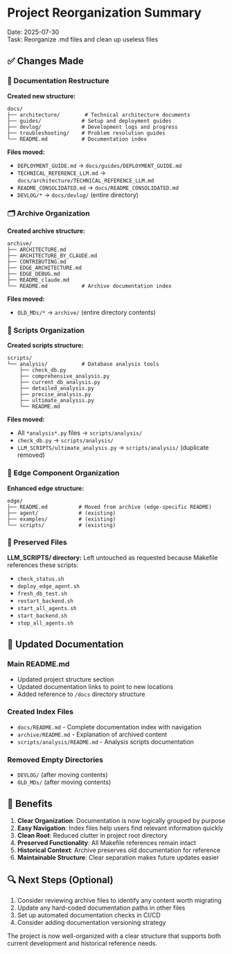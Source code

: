 # Project Reorganization Summary

Date: 2025-07-30  
Task: Reorganize .md files and clean up useless files

## ✅ Changes Made

### 📁 Documentation Restructure

**Created new structure:**
```
docs/
├── architecture/        # Technical architecture documents
├── guides/             # Setup and deployment guides  
├── devlog/             # Development logs and progress
├── troubleshooting/    # Problem resolution guides
└── README.md           # Documentation index
```

**Files moved:**
- `DEPLOYMENT_GUIDE.md` → `docs/guides/DEPLOYMENT_GUIDE.md`
- `TECHNICAL_REFERENCE_LLM.md` → `docs/architecture/TECHNICAL_REFERENCE_LLM.md`
- `README_CONSOLIDATED.md` → `docs/README_CONSOLIDATED.md`
- `DEVLOG/*` → `docs/devlog/` (entire directory)

### 🗂️ Archive Organization

**Created archive structure:**
```
archive/
├── ARCHITECTURE.md
├── ARCHITECTURE_BY_CLAUDE.md
├── CONTRIBUTING.md
├── EDGE_ARCHITECTURE.md
├── EDGE_DEBUG.md
├── README_claude.md
└── README.md           # Archive documentation index
```

**Files moved:**
- `OLD_MDs/*` → `archive/` (entire directory contents)

### 🔧 Scripts Organization

**Created scripts structure:**
```
scripts/
└── analysis/           # Database analysis tools
    ├── check_db.py
    ├── comprehensive_analysis.py
    ├── current_db_analysis.py
    ├── detailed_analysis.py
    ├── precise_analysis.py
    ├── ultimate_analysis.py
    └── README.md
```

**Files moved:**
- All `*analysis*.py` files → `scripts/analysis/`
- `check_db.py` → `scripts/analysis/`
- `LLM_SCRIPTS/ultimate_analysis.py` → `scripts/analysis/` (duplicate removed)

### 🔧 Edge Component Organization

**Enhanced edge structure:**
```
edge/
├── README.md          # Moved from archive (edge-specific README)
├── agent/             # (existing)
├── examples/          # (existing)
└── scripts/           # (existing)
```

### 🚫 Preserved Files

**LLM_SCRIPTS/ directory:** Left untouched as requested because Makefile references these scripts:
- `check_status.sh`
- `deploy_edge_agent.sh`
- `fresh_db_test.sh`
- `restart_backend.sh`
- `start_all_agents.sh`
- `start_backend.sh`
- `stop_all_agents.sh`

## 📝 Updated Documentation

### Main README.md
- Updated project structure section
- Updated documentation links to point to new locations
- Added reference to `/docs` directory structure

### Created Index Files
- `docs/README.md` - Complete documentation index with navigation
- `archive/README.md` - Explanation of archived content
- `scripts/analysis/README.md` - Analysis scripts documentation

### Removed Empty Directories
- `DEVLOG/` (after moving contents)
- `OLD_MDs/` (after moving contents)

## 🎯 Benefits

1. **Clear Organization**: Documentation is now logically grouped by purpose
2. **Easy Navigation**: Index files help users find relevant information quickly
3. **Clean Root**: Reduced clutter in project root directory
4. **Preserved Functionality**: All Makefile references remain intact
5. **Historical Context**: Archive preserves old documentation for reference
6. **Maintainable Structure**: Clear separation makes future updates easier

## 🔍 Next Steps (Optional)

1. Consider reviewing archive files to identify any content worth migrating
2. Update any hard-coded documentation paths in other files
3. Set up automated documentation checks in CI/CD
4. Consider adding documentation versioning strategy

The project is now well-organized with a clear structure that supports both current development and historical reference needs.
